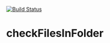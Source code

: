 [![Build Status](https://www.travis-ci.com/Gamma-Software/checkFilesInFolder.svg?branch=master)](https://www.travis-ci.com/Gamma-Software/checkFilesInFolder)
# checkFilesInFolder
